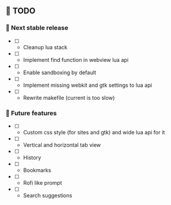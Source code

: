## 📝 TODO

### 🚀 Next stable release

  - [ ] - Cleanup lua stack
  - [ ] - Implement find function in webview lua api
  - [ ] - Enable sandboxing by default
  - [ ] - Implement missing webkit and gtk settings to lua api
  - [ ] - Rewrite makefile (current is too slow)

### 🌠 Future features

  - [ ] - Custom css style (for sites and gtk) and wide lua api for it
  - [ ] - Vertical and horizontal tab view
  - [ ] - History
  - [ ] - Bookmarks
  - [ ] - Rofi like prompt
  - [ ] - Search suggestions
